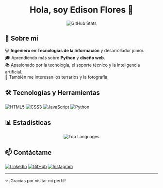 <h1 align="center">Hola, soy Edison Flores 👋</h1>

<p align="center">
  <img src="https://github-readme-stats.vercel.app/api?username=EdisonFlores&show_icons=true&theme=radical" alt="GitHub Stats"/>
</p>

## 🚀 Sobre mí  
💻 **Ingeniero en Tecnologías de la Información** y desarrollador junior.  
🎓 Aprendiendo más sobre **Python** y **diseño web**.  
📚 Apasionado por la tecnología, el soporte técnico y la inteligencia artificial.  
🌿 También me interesan los terrarios y la fotografía.  

## 🛠️ Tecnologías y Herramientas
![HTML5](https://img.shields.io/badge/-HTML5-E34F26?style=flat&logo=html5&logoColor=white)
![CSS3](https://img.shields.io/badge/-CSS3-1572B6?style=flat&logo=css3)
![JavaScript](https://img.shields.io/badge/-JavaScript-F7DF1E?style=flat&logo=javascript&logoColor=black)
![Python](https://img.shields.io/badge/-Python-3776AB?style=flat&logo=python&logoColor=white)

## 📊 Estadísticas
<p align="center">
  <img src="https://github-readme-stats.vercel.app/api/top-langs/?username=EdisonFlores&layout=compact&theme=radical" alt="Top Languages"/>
</p>

## 📫 Contáctame
[![LinkedIn](https://img.shields.io/badge/-LinkedIn-blue?style=flat&logo=Linkedin)](https://www.linkedin.com/in/edison-flores-8a7b61268)
[![GitHub](https://img.shields.io/badge/-GitHub-181717?style=flat&logo=github)](https://github.com/EdisonFlores)
[![Instagram](https://img.shields.io/badge/-Instagram-E4405F?style=flat&logo=instagram&logoColor=white)](https://www.instagram.com/3d150n_f10r35/profilecard/?igsh=dXhlNGdzb3AzdGpm)

---
⭐ ¡Gracias por visitar mi perfil!
